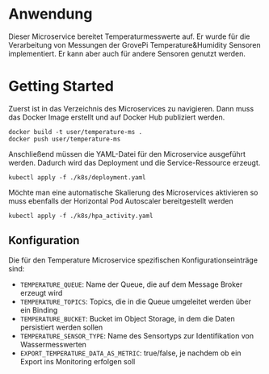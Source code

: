 # Anwendung
Dieser Microservice bereitet Temperaturmesswerte auf.
Er wurde für die Verarbeitung von Messungen der GrovePi Temperature&Humidity Sensoren implementiert.
Er kann aber auch für andere Sensoren genutzt werden.

# Getting Started
Zuerst ist in das Verzeichnis des Microservices zu navigieren.
Dann muss das Docker Image erstellt und auf Docker Hub publiziert werden.
```
docker build -t user/temperature-ms .
docker push user/temperature-ms
```
Anschließend müssen die YAML-Datei für den Microservice ausgeführt werden.
Dadurch wird das Deployment und die Service-Ressource erzeugt.
````
kubectl apply -f ./k8s/deployment.yaml
````
Möchte man eine automatische Skalierung des Microservices aktivieren so muss ebenfalls der Horizontal Pod Autoscaler bereitgestellt werden
````
kubectl apply -f ./k8s/hpa_activity.yaml
````

## Konfiguration
Die für den Temperature Microservice spezifischen Konfigurationseinträge sind:
* `TEMPERATURE_QUEUE`: Name der Queue, die auf dem Message Broker erzeugt wird
* `TEMPERATURE_TOPICS`: Topics, die in die Queue umgeleitet werden über ein Binding
* `TEMPERATURE_BUCKET`: Bucket im Object Storage, in dem die Daten persistiert werden sollen
* `TEMPERATURE_SENSOR_TYPE`: Name des Sensortyps zur Identifikation von Wassermesswerten
* `EXPORT_TEMPERATURE_DATA_AS_METRIC`: true/false, je nachdem ob ein Export ins Monitoring erfolgen soll